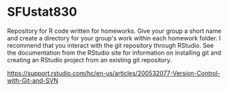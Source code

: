 # SFUstat830
Repository for R code written for homeworks. Give your group a short name and create a directory for your group's work within each homework folder.
I recommend that you interact with the git repository through RStudio. 
See the  documentation from the RStudio site for information on 
installing git and creating an RStudio 
project from an existing git repository.

https://support.rstudio.com/hc/en-us/articles/200532077-Version-Control-with-Git-and-SVN